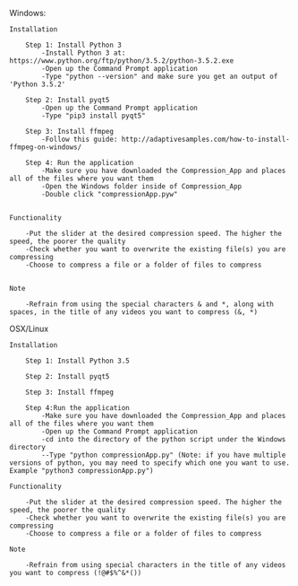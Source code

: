 Windows:
	
	Installation

		Step 1: Install Python 3
			-Install Python 3 at: https://www.python.org/ftp/python/3.5.2/python-3.5.2.exe
			-Open up the Command Prompt application
			-Type "python --version" and make sure you get an output of 'Python 3.5.2'

		Step 2: Install pyqt5
			-Open up the Command Prompt application
			-Type "pip3 install pyqt5"

		Step 3: Install ffmpeg
			-Follow this guide: http://adaptivesamples.com/how-to-install-ffmpeg-on-windows/

		Step 4: Run the application
			-Make sure you have downloaded the Compression_App and places all of the files where you want them
			-Open the Windows folder inside of Compression_App
			-Double click "compressionApp.pyw"

			
	Functionality

		-Put the slider at the desired compression speed. The higher the speed, the poorer the quality
		-Check whether you want to overwrite the existing file(s) you are compressing
		-Choose to compress a file or a folder of files to compress


	Note

		-Refrain from using the special characters & and *, along with spaces, in the title of any videos you want to compress (&, *)


OSX/Linux

	Installation

		Step 1: Install Python 3.5

		Step 2: Install pyqt5

		Step 3: Install ffmpeg

		Step 4:Run the application
			-Make sure you have downloaded the Compression_App and places all of the files where you want them
			-Open up the Command Prompt application
			-cd into the directory of the python script under the Windows directory
			--Type "python compressionApp.py" (Note: if you have multiple versions of python, you may need to specify which one you want to use. Example "python3 compressionApp.py")

	Functionality

		-Put the slider at the desired compression speed. The higher the speed, the poorer the quality
		-Check whether you want to overwrite the existing file(s) you are compressing
		-Choose to compress a file or a folder of files to compress

	Note

		-Refrain from using special characters in the title of any videos you want to compress (!@#$%^&*())
	